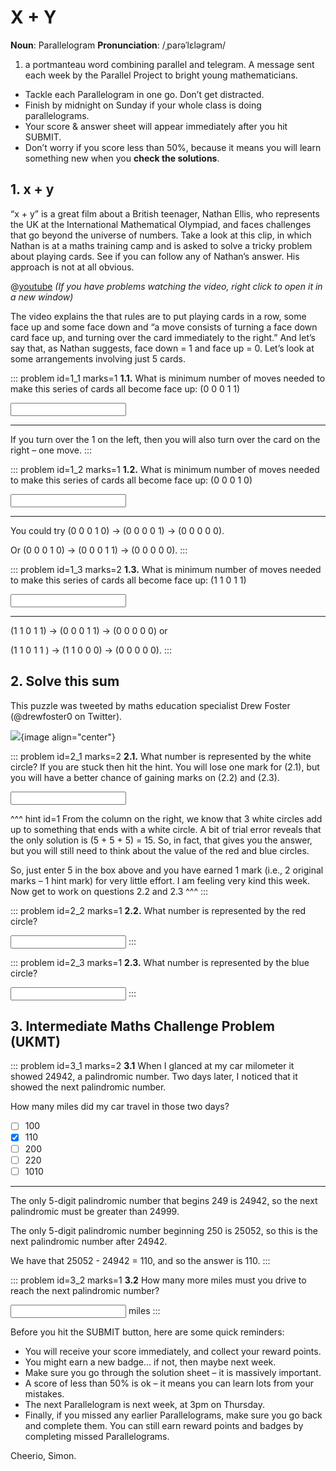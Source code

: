 # X + Y

<div class="dictionary">

__Noun__: Parallelogram
__Pronunciation__: /ˌparəˈlɛləɡram/

1. a portmanteau word combining parallel and telegram. A message sent each
week by the Parallel Project to bright young mathematicians.

</div>

*	Tackle each Parallelogram in one go. Don’t get distracted.
*	Finish by midnight on Sunday if your whole class is doing parallelograms.
*	Your score & answer sheet will appear immediately after you hit SUBMIT.
*	Don’t worry if you score less than 50%, because it means you will learn something new when you __check the solutions__.


## 1. x + y

“x + y” is a great film about a British teenager, Nathan Ellis, who represents the UK at the International Mathematical Olympiad, and faces challenges that go beyond the universe of numbers. Take a look at this clip, in which Nathan is at a maths training camp and is asked to solve a tricky problem about playing cards. See if you can follow any of Nathan’s answer. His approach is not at all obvious.

@[youtube](mYAahN1G8Y8?rel=0) _(If you have problems watching the video, right click to open it in a new window)_

The video explains the that rules are to put playing cards in a row, some face up and some face down and “a move consists of turning a face down card face up, and turning over the card immediately to the right.” And let’s say that, as Nathan suggests, face down = 1 and face up = 0. Let’s look at some arrangements involving just 5 cards.

::: problem id=1_1 marks=1
__1.1.__ What is minimum number of moves needed to make this series of cards all become face up: (0 0 0 1 1)

<input type="number" solution="1"/>

---

If you turn over the 1 on the left, then you will also turn over the card on the right – one move.
:::

::: problem id=1_2 marks=1
__1.2.__ What is minimum number of moves needed to make this series of cards all become face up: (0 0 0 1 0)

<input type="number" solution="2"/>

---

You could try (0 0 0 1 0) → (0 0 0 0 1) → (0 0 0 0 0).

Or (0 0 0 1 0) → (0 0 0 1 1) → (0 0 0 0 0).
:::

::: problem id=1_3 marks=2
__1.3.__ What is minimum number of moves needed to make this series of cards all become face up: (1 1 0 1 1)

<input type="number" solution="2"/>

---

(1 1 0 1 1) → (0 0 0 1 1) → (0 0 0 0 0) or

(1 1 0 1 1 ) → (1 1 0 0 0) → (0 0 0 0 0).
:::


## 2. Solve this sum

This puzzle was tweeted by maths education specialist Drew Foster (@drewfoster0 on Twitter).

![](/resources/9-07-x-y/2-question.jpg){image align="center"}

::: problem id=2_1 marks=2
__2.1.__ What number is represented by the white circle? If you are stuck then hit the hint. You will lose one mark for (2.1), but you will have a better chance of gaining marks on (2.2) and (2.3).

<input type="number" solution="5"/>

^^^ hint id=1
From the column on the right, we know that 3 white circles add up to something that ends with a white circle. A bit of trial error reveals that the only solution is (5 + 5 + 5) = 15. So, in fact, that gives you the answer, but you will still need to think about the value of the red and blue circles.

So, just enter 5 in the box above and you have earned 1 mark (i.e., 2 original marks – 1 hint mark) for very little effort. I am feeling very kind this week. Now get to work on questions 2.2 and 2.3
^^^
:::

::: problem id=2_2 marks=1
__2.2.__ What number is represented by the red circle?

<input type="number" solution="8"/>
:::

::: problem id=2_3 marks=1
__2.3.__ What number is represented by the blue circle?

<input type="number" solution="1"/>
:::


## 3.	Intermediate Maths Challenge Problem (UKMT)
<!--- (2011) Q6 --->

::: problem id=3_1 marks=2
__3.1__ When I glanced at my car milometer it showed 24942, a palindromic number. Two days later, I noticed that it showed the next palindromic number.

How many miles did my car travel in those two days?

* [ ] 100
* [x] 110
* [ ] 200
* [ ] 220
* [ ] 1010

---

The only 5-digit palindromic number that begins 249 is 24942, so the next palindromic must be greater than 24999.

The only 5-digit palindromic number beginning 250 is 25052, so this is the next palindromic number after 24942.

We have that 25052 - 24942 = 110, and so the answer is 110.
:::

::: problem id=3_2 marks=1
__3.2__ How many more miles must you drive to reach the next palindromic number?

<input type="number" solution="100"/> miles
:::


Before you hit the SUBMIT button, here are some quick reminders:

*	You will receive your score immediately, and collect your reward points.
*	You might earn a new badge... if not, then maybe next week.
*	Make sure you go through the solution sheet – it is massively important.
*	A score of less than 50% is ok – it means you can learn lots from your mistakes.
*	The next Parallelogram is next week, at 3pm on Thursday.
*	Finally, if you missed any earlier Parallelograms, make sure you go back and complete them. You can still earn reward points and badges by completing missed Parallelograms.

Cheerio,
Simon.
